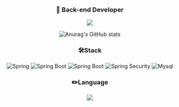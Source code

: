 <div align=center>
  
### 👋 Back-end Developer

  <a href="" target="_blank"><img src="https://img.shields.io/badge/notion-000000?style=for-the-badge&logo=notion&logoColor=white"/></a>

![Anurag's GitHub stats](https://github-readme-stats.vercel.app/api?username=yawning5&show_icons=true&theme=radical)


<!-- <summary><h2>:book:Studying</h2></summary> -->


### 🛠️Stack
![Spring](https://img.shields.io/badge/springboot-6DB33F?style=for-the-badge&logo=spring&logoColor=white)
![Spring Boot](https://img.shields.io/badge/spring_data_jpa-6DB33F?style=for-the-badge&logo=springboot&logoColor=white)
![Spring Boot](https://img.shields.io/badge/spring_data_jdbc-6DB33F?style=for-the-badge&logo=springboot&logoColor=white)
![Spring Security](https://img.shields.io/badge/spring_security-6DB33F?style=for-the-badge&logo=springsecurity&logoColor=white)
![Mysql](https://img.shields.io/badge/mysql-4479A1?style=for-the-badge&logo=mysql&logoColor=white)

### ✏️Language
<img src="https://img.shields.io/badge/java-%23007396.svg?&style=for-the-badge&logo=java&logoColor=white" />

  
  <div/>
<!--
**yawning5/yawning5** is a ✨ _special_ ✨ repository because its `README.md` (this file) appears on your GitHub profile.

Here are some ideas to get you started:

- 🔭 I’m currently working on ...
- 🌱 I’m currently learning ...
- 👯 I’m looking to collaborate on ...
- 🤔 I’m looking for help with ...
- 💬 Ask me about ...
- 📫 How to reach me: ...
- 😄 Pronouns: ...
- ⚡ Fun fact: ...
-->
